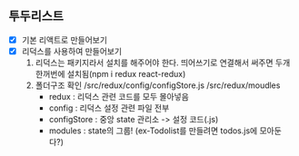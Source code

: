 ## 투두리스트

- [x] 기본 리액트로 만들어보기
- [x] 리덕스를 사용하여 만들어보기
  1. 리덕스는 패키지라서 설치를 해주어야 한다. 띄어쓰기로 연결해서 써주면 두개 한꺼번에 설치됨(npm i redux react-redux)
  2. 폴더구조 확인
     /src/redux/config/configStore.js
     /src/redux/moudles
     - redux : 리덕스 관련 코드를 모두 몰아넣음
     - config : 리덕스 설정 관련 파일 전부 
     - configStore : 중앙 state 관리소 -> 설정 코드(.js)
     - modules : state의 그룹! (ex-Todolist를 만들려면 todos.js에 모아둔다?)

